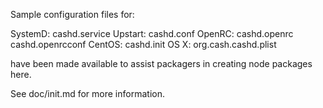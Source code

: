 Sample configuration files for:

SystemD: cashd.service
Upstart: cashd.conf
OpenRC:  cashd.openrc
         cashd.openrcconf
CentOS:  cashd.init
OS X:    org.cash.cashd.plist

have been made available to assist packagers in creating node packages here.

See doc/init.md for more information.
